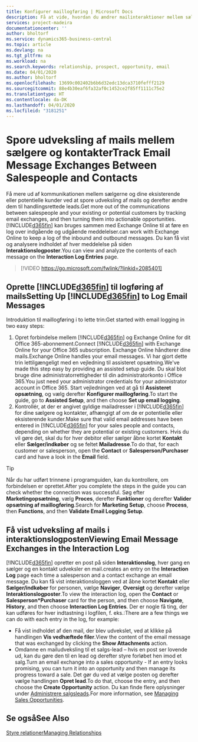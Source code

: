 ```yaml
---
title: Konfigurer maillogføring | Microsoft Docs
description: Få at vide, hvordan du ændrer mailinteraktioner mellem sælgere og kunder til reelle salgs-leads.
services: project-madeira
documentationcenter: ''
author: bholtorf
ms.service: dynamics365-business-central
ms.topic: article
ms.devlang: na
ms.tgt_pltfrm: na
ms.workload: na
ms.search.keywords: relationship, prospect, opportunity, email
ms.date: 04/01/2020
ms.author: bholtorf
ms.openlocfilehash: 13699c002402b6b6d32edc13dca3710fefff2129
ms.sourcegitcommit: 88e4b30eaf6fa32af0c1452ce2f85ff1111c75e2
ms.translationtype: HT
ms.contentlocale: da-DK
ms.lasthandoff: 04/01/2020
ms.locfileid: "3181251"
---
```

# <a name="track-email-message-exchanges-between-salespeople-and-contacts"></a><span data-ttu-id="96fde-103">Spore udveksling af mails mellem sælgere og kontakter</span><span class="sxs-lookup"><span data-stu-id="96fde-103">Track Email Message Exchanges Between Salespeople and Contacts</span></span>
<span data-ttu-id="96fde-104">Få mere ud af kommunikationen mellem sælgerne og dine eksisterende eller potentielle kunder ved at spore udveksling af mails og derefter ændre dem til handlingsrettede leads.</span><span class="sxs-lookup"><span data-stu-id="96fde-104">Get more out of the communications between salespeople and your existing or potential customers by tracking email exchanges, and then turning them into actionable opportunities.</span></span> [!INCLUDE[d365fin](includes/d365fin_md.md)] <span data-ttu-id="96fde-105">kan bruges sammen med Exchange Online til at føre en log over indgående og udgående meddelelser.</span><span class="sxs-lookup"><span data-stu-id="96fde-105">can work with Exchange Online to keep a log of the inbound and outbound messages.</span></span> <span data-ttu-id="96fde-106">Du kan få vist og analysere indholdet af hver meddelelse på siden **Interaktionslogposter**.</span><span class="sxs-lookup"><span data-stu-id="96fde-106">You can view and analyze the contents of each message on the **Interaction Log Entries** page.</span></span>

> [!VIDEO https://go.microsoft.com/fwlink/?linkid=2085401]

## <a name="setting-up-d365fin-to-log-email-messages"></a><span data-ttu-id="96fde-107">Oprette [!INCLUDE[d365fin](includes/d365fin_md.md)] til logføring af mails</span><span class="sxs-lookup"><span data-stu-id="96fde-107">Setting Up [!INCLUDE[d365fin](includes/d365fin_md.md)] to Log Email Messages</span></span>
<span data-ttu-id="96fde-108">Introduktion til maillogføring i to lette trin:</span><span class="sxs-lookup"><span data-stu-id="96fde-108">Get started with email logging in two easy steps:</span></span>

1. <span data-ttu-id="96fde-109">Opret forbindelse mellem [!INCLUDE[d365fin](includes/d365fin_md.md)] og Exchange Online for dit Office 365-abonnement.</span><span class="sxs-lookup"><span data-stu-id="96fde-109">Connect [!INCLUDE[d365fin](includes/d365fin_md.md)] with Exchange Online for your Office 365 subscription.</span></span> <span data-ttu-id="96fde-110">Exchange Online håndterer dine mails.</span><span class="sxs-lookup"><span data-stu-id="96fde-110">Exchange Online handles your email messages.</span></span> <span data-ttu-id="96fde-111">Vi har gjort dette trin lettilgængeligt med en vejledning til assisteret opsætning.</span><span class="sxs-lookup"><span data-stu-id="96fde-111">We've made this step easy by providing an assisted setup guide.</span></span> <span data-ttu-id="96fde-112">Du skal blot bruge dine administratorrettigheder til din administratorkonto i Office 365.</span><span class="sxs-lookup"><span data-stu-id="96fde-112">You just need your administrator credentials for your administrator account in Office 365.</span></span> <span data-ttu-id="96fde-113">Start vejledningen ved at gå til **Assisteret opsætning**, og vælg derefter **Konfigurer maillogføring**.</span><span class="sxs-lookup"><span data-stu-id="96fde-113">To start the guide, go to **Assisted Setup**, and then choose **Set up email logging**.</span></span> 
2. <span data-ttu-id="96fde-114">Kontrollér, at der er angivet gyldige mailadresser i [!INCLUDE[d365fin](includes/d365fin_md.md)] for dine sælgere og kontakter, afhængigt af om de er potentielle eller eksisterende kunder.</span><span class="sxs-lookup"><span data-stu-id="96fde-114">Make sure that valid email addresses have been entered in [!INCLUDE[d365fin](includes/d365fin_md.md)] for your sales people and contacts, depending on whether they are potential or existing customers.</span></span> <span data-ttu-id="96fde-115">Hvis du vil gøre det, skal du for hver debitor eller sælger åbne kortet **Kontakt** eller **Sælger/indkøber** og se feltet **Mailadresse**.</span><span class="sxs-lookup"><span data-stu-id="96fde-115">To do that, for each customer or salesperson, open the **Contact** or **Salesperson/Purchaser** card and have a look in the **Email** field.</span></span>

> [!Tip]
> <span data-ttu-id="96fde-116">Når du har udført trinnene i programguiden, kan du kontrollere, om forbindelsen er oprettet.</span><span class="sxs-lookup"><span data-stu-id="96fde-116">After you complete the steps in the guide you can check whether the connection was successful.</span></span> <span data-ttu-id="96fde-117">Søg efter **Marketingopsætning**, vælg **Proces**, derefter **Funktioner** og derefter **Valider opsætning af maillogføring**.</span><span class="sxs-lookup"><span data-stu-id="96fde-117">Search for **Marketing Setup**, choose **Process**, then **Functions**, and then **Validate Email Logging Setup**.</span></span>

## <a name="viewing-email-message-exchanges-in-the-interaction-log"></a><span data-ttu-id="96fde-118">Få vist udveksling af mails i interaktionslogposten</span><span class="sxs-lookup"><span data-stu-id="96fde-118">Viewing Email Message Exchanges in the Interaction Log</span></span>
[!INCLUDE[d365fin](includes/d365fin_md.md)] <span data-ttu-id="96fde-119">opretter en post på siden **Interaktionslog**, hver gang en sælger og en kontakt udveksler en mail.</span><span class="sxs-lookup"><span data-stu-id="96fde-119">creates an entry on the **Interaction Log** page each time a salesperson and a contact exchange an email message.</span></span> <span data-ttu-id="96fde-120">Du kan få vist interaktionsloggen ved at åbne kortet **Kontakt** eller **Sælger/indkøber** for personen, vælge **Naviger**, **Oversigt** og derefter vælge **Interaktionslogposter**.</span><span class="sxs-lookup"><span data-stu-id="96fde-120">To view the interaction log, open the **Contact** or **Salesperson\*Purchaser** card for the person, and then choose **Navigate**, **History**, and then choose **Interaction Log Entries**.</span></span> <span data-ttu-id="96fde-121">Der er nogle få ting, der kan udføres for hver indtastning i logfilen, f. eks.:</span><span class="sxs-lookup"><span data-stu-id="96fde-121">There are a few things we can do with each entry in the log, for example:</span></span>

* <span data-ttu-id="96fde-122">Få vist indholdet af den mail, der blev udvekslet, ved at klikke på handlingen **Vis vedhæftede filer**.</span><span class="sxs-lookup"><span data-stu-id="96fde-122">View the content of the email message that was exchanged by clicking the **Show Attachments** action.</span></span>
* <span data-ttu-id="96fde-123">Omdanne en mailudveksling til et salgs-lead – hvis en post ser lovende ud, kan du gøre den til en lead og derefter styre forløbet hen imod et salg.</span><span class="sxs-lookup"><span data-stu-id="96fde-123">Turn an email exchange into a sales opportunity - If an entry looks promising, you can turn it into an opportunity and then manage its progress toward a sale.</span></span> <span data-ttu-id="96fde-124">Det gør du ved at vælge posten og derefter vælge handlingen **Opret lead**.</span><span class="sxs-lookup"><span data-stu-id="96fde-124">To do that, choose the entry, and then choose the **Create Opportunity** action.</span></span> <span data-ttu-id="96fde-125">Du kan finde flere oplysninger under [Administrere salgsleads](marketing-manage-sales-opportunities.md).</span><span class="sxs-lookup"><span data-stu-id="96fde-125">For more information, see [Managing Sales Opportunities](marketing-manage-sales-opportunities.md).</span></span>

## <a name="see-also"></a><span data-ttu-id="96fde-126">Se også</span><span class="sxs-lookup"><span data-stu-id="96fde-126">See Also</span></span>
[<span data-ttu-id="96fde-127">Styre relationer</span><span class="sxs-lookup"><span data-stu-id="96fde-127">Managing Relationships</span></span>](marketing-relationship-management.md)

